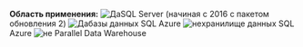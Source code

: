<Token>**Область применения:** ![Да](media/yes.png)SQL Server (начиная с 2016 с пакетом обновления 2) ![Да](media/yes.png)базы данных SQL Azure ![не](media/no.png)хранилище данных SQL Azure ![не](media/no.png) Parallel Data Warehouse </Token>
